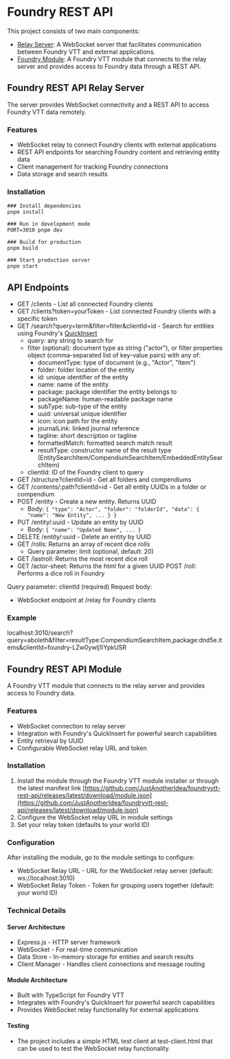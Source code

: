 # Foundry REST API
This project consists of two main components:

- [Relay Server](https://github.com/JustAnotherIdea/foundryvtt-rest-api-relay): A WebSocket server that facilitates communication between Foundry VTT and external applications.
- [Foundry Module](https://github.com/JustAnotherIdea/foundryvtt-rest-api): A Foundry VTT module that connects to the relay server and provides access to Foundry data through a REST API.

## Foundry REST API Relay Server
The server provides WebSocket connectivity and a REST API to access Foundry VTT data remotely.

### Features
- WebSocket relay to connect Foundry clients with external applications
- REST API endpoints for searching Foundry content and retrieving entity data
- Client management for tracking Foundry connections
- Data storage and search results

### Installation
```
### Install dependencies
pnpm install

### Run in development mode
PORT=3010 pnpm dev

### Build for production
pnpm build

### Start production server
pnpm start
```

## API Endpoints
- GET /clients - List all connected Foundry clients
- GET /clients?token=yourToken - List connected Foundry clients with a specific token
- GET /search?query=term&filter=filter&clientId=id - Search for entities using Foundry's [QuickInsert](https://foundryvtt.com/packages/quick-insert)
    - query: any string to search for
    - filter (optional): document type as string ("actor"), or filter properties object (comma-separated list of key-value pairs) with any of:
        - documentType: type of document (e.g., "Actor", "Item")
        - folder: folder location of the entity
        - id: unique identifier of the entity
        - name: name of the entity
        - package: package identifier the entity belongs to
        - packageName: human-readable package name
        - subType: sub-type of the entity
        - uuid: universal unique identifier
        - icon: icon path for the entity
        - journalLink: linked journal reference
        - tagline: short description or tagline
        - formattedMatch: formatted search match result
        - resultType: constructor name of the result type (EntitySearchItem/CompendiumSearchItem/EmbeddedEntitySearchItem)
    - clientId: ID of the Foundry client to query
- GET /structure?clientId=id - Get all folders and compendiums
- GET /contents/:path?clientId=id - Get all entity UUIDs in a folder or compendium
- POST /entity - Create a new entity. Returns UUID
  - Body: `{ "type": "Actor", "folder": "folderId", "data": { "name": "New Entity", ... } }`
- PUT /entity/:uuid - Update an entity by UUID
  - Body: `{ "name": "Updated Name", ... }`
- DELETE /entity/:uuid - Delete an entity by UUID
- GET /rolls: Returns an array of recent dice rolls
    - Query parameter: limit (optional, default: 20)
- GET /lastroll: Returns the most recent dice roll
- GET /actor-sheet: Returns the html for a given UUID
POST /roll: Performs a dice roll in Foundry

Query parameter: clientId (required)
Request body:
- WebSocket endpoint at /relay for Foundry clients

### Example
localhost:3010/search?query=aboleth&filter=resultType:CompendiumSearchItem,package:dnd5e.items&clientId=foundry-LZw0ywlj1iYpkUSR

## Foundry REST API Module
A Foundry VTT module that connects to the relay server and provides access to Foundry data.

### Features
- WebSocket connection to relay server
- Integration with Foundry's QuickInsert for powerful search capabilities
- Entity retrieval by UUID
- Configurable WebSocket relay URL and token

### Installation
1. Install the module through the Foundry VTT module installer or through the latest manifest link [https://github.com/JustAnotherIdea/foundryvtt-rest-api/releases/latest/download/module.json](https://github.com/JustAnotherIdea/foundryvtt-rest-api/releases/latest/download/module.json)
2. Configure the WebSocket relay URL in module settings
3. Set your relay token (defaults to your world ID)

### Configuration
After installing the module, go to the module settings to configure:

- WebSocket Relay URL - URL for the WebSocket relay server (default: ws://localhost:3010)
- WebSocket Relay Token - Token for grouping users together (default: your world ID)

### Technical Details
#### Server Architecture
- Express.js - HTTP server framework
- WebSocket - For real-time communication
- Data Store - In-memory storage for entities and search results
- Client Manager - Handles client connections and message routing

#### Module Architecture
- Built with TypeScript for Foundry VTT
- Integrates with Foundry's QuickInsert for powerful search capabilities
- Provides WebSocket relay functionality for external applications

#### Testing
- The project includes a simple HTML test client at test-client.html that can be used to test the WebSocket relay functionality.

